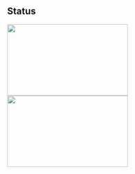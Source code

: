 ## Status

<div>
<img height="166px" width="280px" src="https://github-readme-stats.vercel.app/api?username=CassianoAlvesR&layout=compact"/>
<img height="166px" width="280px" img src="https://github-readme-stats.vercel.app/api/top-langs/?username=CassianoAlvesR&layout=compact"/>
</div>

<!--

### Hi there 👋

**CassianoAlvesR/CassianoAlvesR** is a ✨ _special_ ✨ repository because its `README.md` (this file) appears on your GitHub profile.

Here are some ideas to get you started:

- 🔭 I’m currently working on ...
- 🌱 I’m currently learning ...
- 👯 I’m looking to collaborate on ...
- 🤔 I’m looking for help with ...
- 💬 Ask me about ...
- 📫 How to reach me: ...
- 😄 Pronouns: ...
- ⚡ Fun fact: ...
-->
